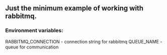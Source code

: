 ## Just the minimum example of working with rabbitmq.

### Environment variables:
RABBITMQ_CONNECTION - connection string for rabbitmq
QUEUE_NAME - queue for communication